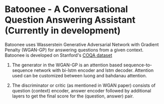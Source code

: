 # Batoonee - A Conversational Question Answering Assistant (Currently in development)

Batoonee uses Wasserstein Generative Adversarial Network with Gradient Penalty (WGAN-GP) for answering questions from a given context.
Batoonee is developed on Stanford's [COQA dataset](https://stanfordnlp.github.io/coqa/) 

1. The generator in the WGAN-GP is an attention based sequence-to-sequence network with bi-lstm encoder and lstm decoder. Attention used can be customized between luong and bahdanau attention. 

2. The discriminator or critic (as mentioned in WGAN paper) consists of question (context) encoder, answer encoder followed by additional layers to get the final score for the (question, answer) pair.
